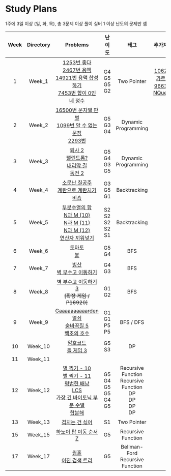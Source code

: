# Study Plans

1주에 3일 이상 (일, 화, 목), 총 3문제 이상 풀이 실버 1 이상 난도의 문제만 셈

| **Week** | **Directory** |                                                                                                                                                                     **Problems**                                                                                                                                                                     |                **난이도**                 |                                **태그**                                |                                                  **추가자료**                                                   |
| :------: | :-----------: | :--------------------------------------------------------------------------------------------------------------------------------------------------------------------------------------------------------------------------------------------------------------------------------------------------------------------------------------------------: | :---------------------------------------: | :--------------------------------------------------------------------: | :-------------------------------------------------------------------------------------------------------------: |
|    1     |    Week_1     |                                                 [1253번 좋다](https://www.acmicpc.net/problem/1253) <br> [2467번 용액](https://www.acmicpc.net/problem/2467)<br>[14921번 용액 합성하기](https://www.acmicpc.net/problem/14921) <br> [7453번 합이 0인 네 정수](https://www.acmicpc.net/problem/7453)                                                  |        G4 <br> G5 <br> G5 <br> G2         |                              Two Pointer                               | [1062번 가르침](https://www.acmicpc.net/problem/1062)<br> [9663번 NQueen](https://www.acmicpc.net/problem/9663) |
|    2     |    Week_2     |                                                                                  [16500번 문자열 판별](https://www.acmicpc.net/problem/16500) <br> [1099번 알 수 없는 문장](https://www.acmipc.net/problem/1099) <br> [2293번](https://www.acmipc.net/problem/2293)                                                                                  |            G5 <br> G3 <br> G4             |                          Dynamic Programming                           |
|    3     |    Week_3     |                                                                  [퇴사 2](https://www.acmicpc.net/problem/15486) <br> [팰린드롬?](https://www.acmicpc.net/problem/10942) <br> [내리막 길](https://www.acmicpc.net/problem/1502) <br> [동전 2](https://www.acmicpc.net/problem/2294)                                                                  |        G5 <br> G4 <br> G3 <br> G5         |                          Dynamic Programming                           |                                                                                                                 |
|    4     |    Week_4     |                                                                                       [소문난 칠공주](https://www.acmicpc.net/problem/1941) <br> [계란으로 계란치기](https://www.acmicpc.net/problem/16987) <br> [비숍](https://www.acmicpc.net/problem/1799)                                                                                        |            G3 <br> G5 <br> G1             |                              Backtracking                              |
|    5     |    Week_5     |                            [부분수열의 합](https://www.acmicpc.net/problem/1182) <br> [N과 M (10)](https://www.acmicpc.net/problem/15664) <br> [N과 M (11)](https://www.acmicpc.net/problem/15665) <br> [N과 M (12)](https://www.acmicpc.net/problem/15666) <br> [연산자 끼워넣기](https://www.acmicpc.net/problem/14888)                            |    S2 <br> S2 <br> S2 <br> S2 <br> S1     |                              Backtracking                              |                                                                                                                 |
|    6     |    Week_6     |                                                                                                                         [토마토](https://www.acmicpc.net/problem/7576) <br> [불](https://www.acmicpc.net/problem/5427) <br>                                                                                                                          |              G5 <br> G4 <br>              |                                  BFS                                   |                                                                                                                 |
|    7     |    Week_7     |                                                                                                                     [빙산](https://www.acmicpc.net/problem/2573) <br> [벽 부수고 이동하기](https://www.acmicpc.net/problem/2206)                                                                                                                     |                G4 <br> G3                 |                                  BFS                                   |
|    8     |    Week_8     |                                                                                                                              [벽 부수고 이동하기3](https://www.acmicpc.net/problem/16933) <br> ~~[확장 게임 / P16920]~~                                                                                                                              |                G1 <br> G2                 |                                  BFS                                   |
|    9     |    Week_9     |                                                                     [Gaaaaaaaaaarden](https://acmicpc.net/problem/18809) <br> [열쇠](https://acmicpc.net/problem/9328) <br> [숨바꼭질 5](https://acmicpc.net/problem/17071) <br> [백조의 호수](https://acmicpc.net/problem/3197)                                                                     |        G1 <br> G1 <br> P5 <br> P5         |                               BFS / DFS                                |                                                                                                                 |
|    10    |    Week_10    |                                                                                                                       [암호코드](https://www.acmicpc.net/problem/2011) <br> [돌 게임 3](https://www.acmicpc.net/problem/9657)                                                                                                                        |                G5 <br> S3                 |                                   DP                                   |
|    11    |    Week_11    |                                                                                                                                                                                                                                                                                                                                                      |                                           |                                                                        |
|    12    |    Week_12    | [별 찍기 - 10](https://www.acmicpc.net/problem/2447) <br> [별 찍기 - 11](https://www.acmicpc.net/problem/2448) <br> [평범한 배낭](https://www.acmicpc.net/problem/12865) <br> [LCS](https://www.acmicpc.net/problem/9251) <br> [가장 긴 바이토닉 부분 수열](https://www.acmicpc.net/problem/11054)<br>[합분해](https://www.acmicpc.net/problem/2225) | G5 <br> G4 <br> G5 <br> G5 <br> G4<br> G5 | Recursive Function <br>Recursive Function<br> DP<br> DP<br> DP <br> DP |
|    13    |    Week_13    |                                                                                                                                               [겹치는 건 싫어](https://www.acmicpc.net/problem/20922)                                                                                                                                                |                    S1                     |                              Two Pointer                               |
|    15    |    Week_15    |                                                                                                                     [하노이 탑 이동 순서](https://www.acmicpc.net/problem/11729) <br> [Z](https://www.acmicpc.net/problem/1074)                                                                                                                      |                    G5                     |                           Recursive Function                           |
|    17    |    Week_17    |                                                                                                                       [웜홀](https://www.acmicpc.net/problem/1865) <br> [이진 검색 트리](https://www.acmicpc.net/problem/5639)                                                                                                                       |                    G5                     |                  Bellman-Ford <br> Recursive Function                  |
